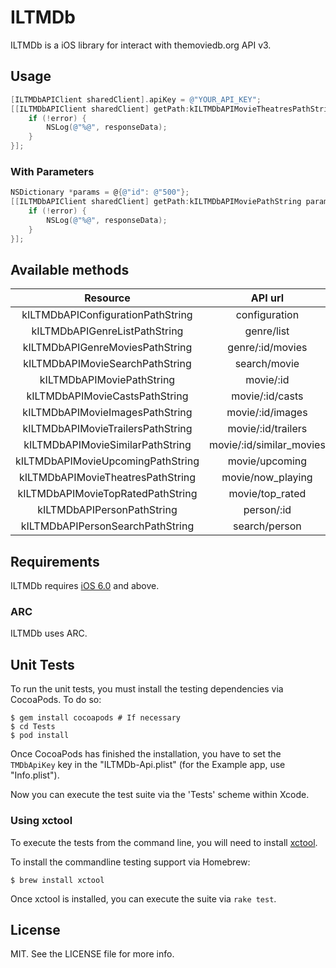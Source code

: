 # ILTMDb

ILTMDb is a iOS library for interact with themoviedb.org API v3.

## Usage

```objective-c
[ILTMDbAPIClient sharedClient].apiKey = @"YOUR_API_KEY";
[[ILTMDbAPIClient sharedClient] getPath:kILTMDbAPIMovieTheatresPathString parameters:nil block:^(id responseData, NSError *error) {
    if (!error) {
        NSLog(@"%@", responseData);
    }
}];
```

### With Parameters

```objective-c
NSDictionary *params = @{@"id": @"500"};
[[ILTMDbAPIClient sharedClient] getPath:kILTMDbAPIMoviePathString parameters:params block:^(id responseData, NSError *error) {
    if (!error) {
        NSLog(@"%@", responseData);
    }
}];
```

## Available methods

| Resource | API url |
|:-----------:|:------------:|
| kILTMDbAPIConfigurationPathString | configuration |
| kILTMDbAPIGenreListPathString | genre/list |
| kILTMDbAPIGenreMoviesPathString | genre/:id/movies |
| kILTMDbAPIMovieSearchPathString | search/movie |
| kILTMDbAPIMoviePathString | movie/:id |
| kILTMDbAPIMovieCastsPathString | movie/:id/casts |
| kILTMDbAPIMovieImagesPathString | movie/:id/images |
| kILTMDbAPIMovieTrailersPathString | movie/:id/trailers |
| kILTMDbAPIMovieSimilarPathString | movie/:id/similar_movies |
| kILTMDbAPIMovieUpcomingPathString | movie/upcoming |
| kILTMDbAPIMovieTheatresPathString | movie/now_playing |
| kILTMDbAPIMovieTopRatedPathString | movie/top_rated |
| kILTMDbAPIPersonPathString | person/:id |
| kILTMDbAPIPersonSearchPathString | search/person |

## Requirements

ILTMDb requires [iOS 6.0](https://developer.apple.com/library/ios/releasenotes/General/WhatsNewIniOS/Articles/iOS6.html) and above.

### ARC

ILTMDb uses ARC.

## Unit Tests

To run the unit tests, you must install the testing dependencies via CocoaPods. To do so:

    $ gem install cocoapods # If necessary
    $ cd Tests
    $ pod install

Once CocoaPods has finished the installation, you have to set the `TMDbApiKey` key in the "ILTMDb-Api.plist" (for the Example app, use "Info.plist").

Now you can execute the test suite via the 'Tests' scheme within Xcode.

### Using xctool

To execute the tests from the command line, you will need to install [xctool](https://github.com/facebook/xctool).

To install the commandline testing support via Homebrew:

    $ brew install xctool

Once xctool is installed, you can execute the suite via `rake test`.

## License

MIT. See the LICENSE file for more info.
